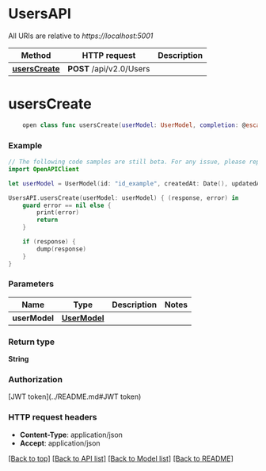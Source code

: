 # UsersAPI

All URIs are relative to *https://localhost:5001*

Method | HTTP request | Description
------------- | ------------- | -------------
[**usersCreate**](UsersAPI.md#userscreate) | **POST** /api/v2.0/Users | 


# **usersCreate**
```swift
    open class func usersCreate(userModel: UserModel, completion: @escaping (_ data: String?, _ error: Error?) -> Void)
```



### Example
```swift
// The following code samples are still beta. For any issue, please report via http://github.com/OpenAPITools/openapi-generator/issues/new
import OpenAPIClient

let userModel = UserModel(id: "id_example", createdAt: Date(), updatedAt: Date(), email: "email_example", firstName: "firstName_example", lastname: "lastname_example", emailConfirmed: false, hasStripeCards: false, hasStripeProfile: false, stripeId: "stripeId_example", title: "title_example", role: UserRole(), secret: "secret_example", password: "password_example") // UserModel | 

UsersAPI.usersCreate(userModel: userModel) { (response, error) in
    guard error == nil else {
        print(error)
        return
    }

    if (response) {
        dump(response)
    }
}
```

### Parameters

Name | Type | Description  | Notes
------------- | ------------- | ------------- | -------------
 **userModel** | [**UserModel**](UserModel.md) |  | 

### Return type

**String**

### Authorization

[JWT token](../README.md#JWT token)

### HTTP request headers

 - **Content-Type**: application/json
 - **Accept**: application/json

[[Back to top]](#) [[Back to API list]](../README.md#documentation-for-api-endpoints) [[Back to Model list]](../README.md#documentation-for-models) [[Back to README]](../README.md)

